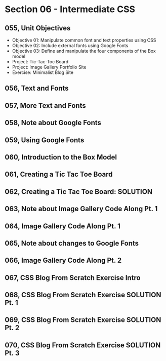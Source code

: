 # Section 06 - Intermediate CSS

## 055, Unit Objectives

- Objective 01: Manipulate common font and text properties using CSS
- Objective 02: Include external fonts using Google Fonts
- Objective 03: Define and manipulate the four components of the Box model
- Project: Tic-Tac-Toc Board
- Project: Image Gallery Portfolio Site
- Exercise: Minimalist Blog Site

## 056, Text and Fonts

## 057, More Text and Fonts

## 058, Note about Google Fonts

## 059, Using Google Fonts

## 060, Introduction to the Box Model

## 061, Creating a Tic Tac Toe Board

## 062, Creating a Tic Tac Toe Board: SOLUTION

## 063, Note about Image Gallery Code Along Pt. 1

## 064, Image Gallery Code Along Pt. 1

## 065, Note about changes to Google Fonts

## 066, Image Gallery Code Along Pt. 2

## 067, CSS Blog From Scratch Exercise Intro

## 068, CSS Blog From Scratch Exercise SOLUTION Pt. 1

## 069, CSS Blog From Scratch Exercise SOLUTION Pt. 2

## 070, CSS Blog From Scratch Exercise SOLUTION Pt. 3
